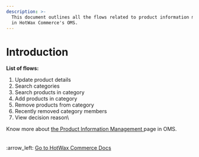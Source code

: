 ```yaml
---
description: >-
  This document outlines all the flows related to product information management
  in HotWax Commerce's OMS.
---
```


# Introduction

**List of flows:**&#x20;

1. Update product details
2. Search categories
3. Search products in category
4. Add products in category
5. Remove products from category
6. Recently removed category members
7. View decision reason\


Know more about [the Product Information Management ](https://docs.hotwax.co/user-applications-overview/v/commerce-hub/product-information-management-pim)page in OMS.\
\
\
:arrow\_left: [Go to HotWax Commerce Docs](http://127.0.0.1:5000/o/l53nGvPQLhOHrKCP9HTG/s/TefRnbhmBjhScpq172vl/)
